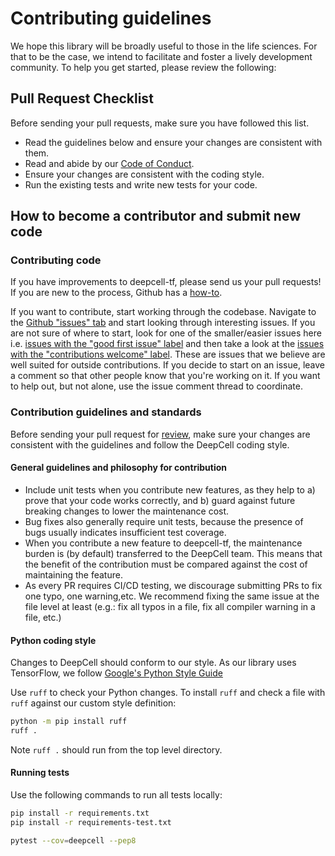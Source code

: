 # Contributing guidelines

We hope this library will be broadly useful to those in the life sciences. For that to be the case, we intend to facilitate and foster a lively development community. To help you get started, please review the following:

## Pull Request Checklist

Before sending your pull requests, make sure you have followed this list.

- Read the guidelines below and ensure your changes are consistent with them.
- Read and abide by our [Code of Conduct](CODE_OF_CONDUCT.md).
- Ensure your changes are consistent with the coding style.
- Run the existing tests and write new tests for your code.

## How to become a contributor and submit new code

### Contributing code

If you have improvements to deepcell-tf, please send us your pull requests! If you are new to the process, Github has a
[how-to](https://help.github.com/articles/using-pull-requests/).

If you want to contribute, start working through the codebase. Navigate to the
[Github "issues" tab](https://github.com/vanvalenlab/deepcell-tf/issues) and start
looking through interesting issues. If you are not sure of where to start, look for one of the smaller/easier issues here i.e.
[issues with the "good first issue" label](https://github.com/vanvalenlab/deepcell-tf/labels/good%20first%20issue)
and then take a look at the
[issues with the "contributions welcome" label](https://github.com/vanvalenlab/deepcell-tf/labels/stat%3Acontributions%20welcome).
These are issues that we believe are well suited for outside contributions. If you decide to start on an issue, leave a comment so that other people know that you're working on it. If you want to help out, but not alone, use the issue comment thread to coordinate.

### Contribution guidelines and standards

Before sending your pull request for
[review](https://github.com/vanvalenlab/deepcell-tf/pulls),
make sure your changes are consistent with the guidelines and follow the
DeepCell coding style.

#### General guidelines and philosophy for contribution

*   Include unit tests when you contribute new features, as they help to a)
    prove that your code works correctly, and b) guard against future breaking
    changes to lower the maintenance cost.
*   Bug fixes also generally require unit tests, because the presence of bugs
    usually indicates insufficient test coverage.
*   When you contribute a new feature to deepcell-tf, the maintenance burden is
    (by default) transferred to the DeepCell team. This means that the benefit
    of the contribution must be compared against the cost of maintaining the
    feature.
*   As every PR requires CI/CD testing, we discourage
    submitting PRs to fix one typo, one warning,etc. We recommend fixing the
    same issue at the file level at least (e.g.: fix all typos in a file, fix
    all compiler warning in a file, etc.)

#### Python coding style

Changes to DeepCell should conform to our style. As our library uses TensorFlow, we follow [Google's Python Style Guide](https://github.com/google/styleguide/blob/gh-pages/pyguide.md)

Use `ruff` to check your Python changes. To install `ruff` and check a file
with `ruff` against our custom style definition:

```bash
python -m pip install ruff
ruff .
```

Note `ruff .` should run from the top level directory.

#### Running tests

Use the following commands to run all tests locally:

```bash
pip install -r requirements.txt
pip install -r requirements-test.txt

pytest --cov=deepcell --pep8
```
